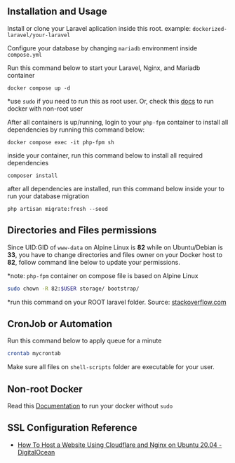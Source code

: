 ## Installation and Usage

Install or clone your Laravel aplication inside this root. example: `dockerized-laravel/your-laravel`

Configure your database by changing `mariadb` environment inside `compose.yml`

Run this command below to start your Laravel, Nginx, and Mariadb container

```shell
docker compose up -d
```

\*use `sudo` if you need to run this as root user. Or, check this [docs](https://docs.docker.com/engine/install/linux-postinstall/#manage-docker-as-a-non-root-user) to run docker with non-root user

After all containers is up/running, login to your `php-fpm` container to install all dependencies by running this command below:

```shell
docker compose exec -it php-fpm sh
```

inside your container, run this command below to install all required dependencies

```shell
composer install
```

after all dependencies are installed, run this command below inside your to run your database migration

```shell
php artisan migrate:fresh --seed
```

## Directories and Files permissions

Since UID:GID of `www-data` on Alpine Linux is **82** while on Ubuntu/Debian is **33**, you have to change directories and files owner on your Docker host to **82**, follow command line below to update your permissions.

\*note: `php-fpm` container on compose file is based on Alpine Linux

```bash
sudo chown -R 82:$USER storage/ bootstrap/
```

\*run this command on your ROOT laravel folder. Source: [stackoverflow.com](https://stackoverflow.com/questions/66507234/docker-volume-mount-and-permissions-www-data-on-host-33-becomes-xfs-33-in-a)

## CronJob or Automation

Run this command below to apply queue for a minute

```sh
crontab mycrontab
```

Make sure all files on `shell-scripts` folder are executable for your user.

## Non-root Docker

Read this [Documentation](https://docs.docker.com/engine/install/linux-postinstall/#manage-docker-as-a-non-root-user) to run your docker without `sudo`

## SSL Configuration Reference
- [How To Host a Website Using Cloudflare and Nginx on Ubuntu 20.04 - DigitalOcean](https://www.digitalocean.com/community/tutorials/how-to-host-a-website-using-cloudflare-and-nginx-on-ubuntu-20-04)